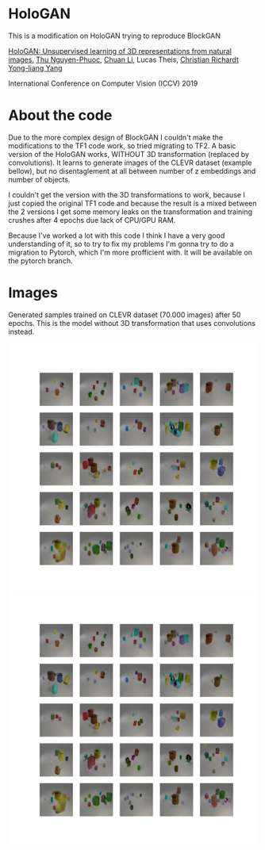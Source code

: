 # HoloGAN

This is a modification on HoloGAN trying to reproduce BlockGAN

[HoloGAN: Unsupervised learning of 3D representations from natural images.]( https://www.monkeyoverflow.com/hologan-unsupervised-learning-of-3d-representations-from-natural-images/ ) [Thu Nguyen-Phuoc](https://monkeyoverflow.com/about/),  [Chuan Li](https://lambdalabs.com/blog/author/chuan/), Lucas Theis, [Christian Richardt]( https://richardt.name/ ) [Yong-liang Yang](http://yongliangyang.net/) 

International Conference on Computer Vision (ICCV) 2019 


# About the code

Due to the more complex design of BlockGAN I couldn't make the modifications to the TF1 code work, so tried migrating to TF2. A basic version of the HoloGAN works, WITHOUT 3D transformation (replaced by convolutions). It learns to generate images of the CLEVR dataset (example bellow), but no disentaglement at all between number of z embeddings and number of objects.

I couldn't get the version with the 3D transformations to work, because I just copied the original TF1 code and because the result is a mixed between the 2 versions I get some memory leaks on the transformation and training crushes after 4 epochs due lack of CPU/GPU RAM.

Because I've worked a lot with this code I think I have a very good understanding of it, so to try to fix my problems I'm gonna try to do a migration to Pytorch, which I'm more profficient with. It will be available on the pytorch branch.

# Images

Generated samples trained on CLEVR dataset (70.000 images) after 50 epochs. This is the model without 3D transformation that uses convolutions instead.

![](./images/clevr.svg)
<img src="./images/clevr.svg">